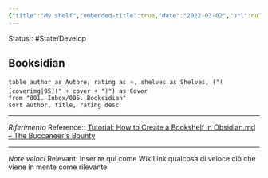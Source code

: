 ```yaml
---
{"title":"My shelf","embedded-title":true,"date":"2022-03-02","url":null,"dg-home":true,"dg-publish":true,"cssclass":null,"tags":["Book","gardenEntry"],"aliases":["Libreria"],"permalink":"/040-my-shelf/"}
---
```

Status:: #State/Develop

## Booksidian
```dataview
table author as Autore, rating as ⭐, shelves as Shelves, ("![coverimg|95](" + cover + ")") as Cover
from "001. Inbox/005. Booksidian"
sort author, title, rating desc
```

---
*Riferimento*
Reference:: [Tutorial: How to Create a Bookshelf in Obsidian.md – The Buccaneer's Bounty](https://thebuccaneersbounty.wordpress.com/2021/08/21/tutorial-how-to-create-a-bookshelf-in-obsidian/)

---
*Note veloci*
Relevant: Inserire qui come WikiLink qualcosa di veloce ciò che viene in mente come rilevante.